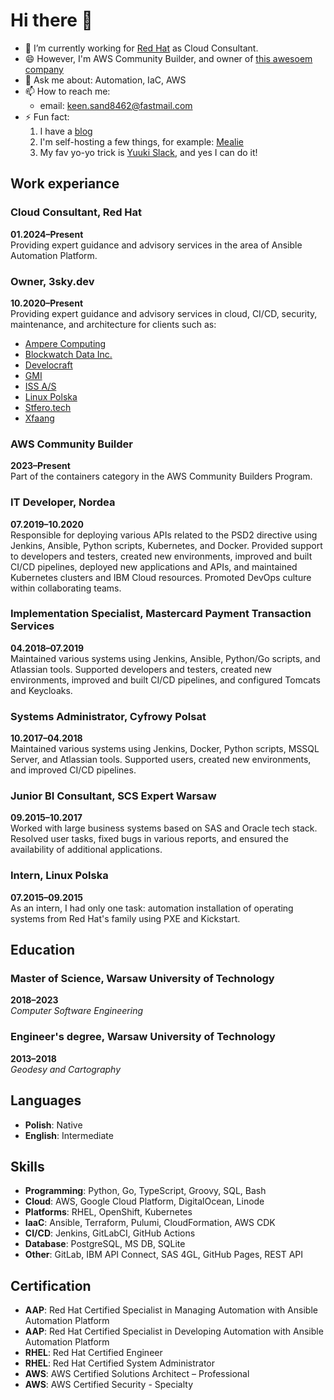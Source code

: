# Hi there 👋

- 👯 I’m currently working for [Red Hat](https://www.redhat.com/en) as Cloud Consultant.
- 😄 However, I'm AWS Community Builder, and owner of [this awesoem company](https://3sky.dev/)
- 💬 Ask me about: Automation, IaC, AWS
- 📫 How to reach me:
    - email: keen.sand8462@fastmail.com
- ⚡ Fun fact:
    1. I have a [blog](https://blog.3sky.dev/)
    2. I'm self-hosting a few things, for example: [Mealie](https://przepisy.jakubwolynko.eus)
    3. My fav yo-yo trick is [Yuuki Slack](https://www.youtube.com/watch?v=r6G5HfK2Ucg), and yes I can do it!

## Work experiance

### Cloud Consultant, Red Hat

**01.2024–Present**  
Providing expert guidance and advisory services in the area of
Ansible Automation Platform.

### Owner, 3sky.dev

**10.2020–Present**  
Providing expert guidance and advisory services in cloud,
CI/CD, security, maintenance, and architecture for clients such as:

- [Ampere Computing](https://amperecomputing.com)
- [Blockwatch Data Inc.](https://blockwatch.cc/)
- [Develocraft](https://develocraft.com)
- [GMI](https://www.gmi.pl)
- [ISS A/S](https://www.issworld.com/en)
- [Linux Polska](https://linuxpolska.com/)
- [Stfero.tech](https://www.stfero.tech)
- [Xfaang](https://xfaang.com)

### AWS Community Builder

**2023–Present**  
Part of the containers category in the AWS Community Builders Program.

### IT Developer, Nordea

**07.2019–10.2020**  
Responsible for deploying various APIs related to the PSD2 directive using Jenkins,
Ansible, Python scripts, Kubernetes, and Docker. Provided support to developers and
testers, created new environments, improved and built CI/CD pipelines, deployed new
applications and APIs, and maintained Kubernetes clusters and IBM Cloud resources.
Promoted DevOps culture within collaborating teams.

### Implementation Specialist, Mastercard Payment Transaction Services

**04.2018–07.2019**  
Maintained various systems using Jenkins, Ansible,
Python/Go scripts, and Atlassian tools. Supported developers and testers,
created new environments, improved and built CI/CD pipelines,
and configured Tomcats and Keycloaks.

### Systems Administrator, Cyfrowy Polsat

**10.2017–04.2018**  
Maintained various systems using Jenkins,
Docker, Python scripts, MSSQL Server, and Atlassian tools.
Supported users, created new environments, and improved CI/CD pipelines.

### Junior BI Consultant, SCS Expert Warsaw

**09.2015–10.2017**  
Worked with large business systems based on
SAS and Oracle tech stack. Resolved user tasks,
fixed bugs in various reports, and ensured the
availability of additional applications.

### Intern, Linux Polska

**07.2015–09.2015**  
As an intern, I had only one task:
automation installation of operating systems
from Red Hat's family using PXE and Kickstart.

## Education

### Master of Science, Warsaw University of Technology

**2018–2023**  
*Computer Software Engineering*

### Engineer's degree, Warsaw University of Technology

**2013–2018**  
*Geodesy and Cartography*

## Languages

- **Polish**: Native
- **English**: Intermediate

## Skills

- **Programming**: Python, Go, TypeScript, Groovy, SQL, Bash
- **Cloud**: AWS, Google Cloud Platform, DigitalOcean, Linode
- **Platforms**: RHEL, OpenShift, Kubernetes
- **IaaC**: Ansible, Terraform, Pulumi, CloudFormation, AWS CDK
- **CI/CD**: Jenkins, GitLabCI, GitHub Actions
- **Database**: PostgreSQL, MS DB, SQLite
- **Other**: GitLab, IBM API Connect, SAS 4GL, GitHub Pages, REST API

## Certification

- **AAP**: Red Hat Certified Specialist in Managing Automation with Ansible Automation Platform
- **AAP**: Red Hat Certified Specialist in Developing Automation with Ansible Automation Platform
- **RHEL**: Red Hat Certified Engineer
- **RHEL**: Red Hat Certified System Administrator
- **AWS**: AWS Certified Solutions Architect – Professional
- **AWS**: AWS Certified Security - Specialty
